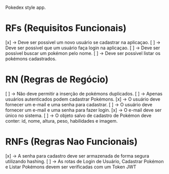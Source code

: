 Pokedex style app.

# RFs (Requisitos Funcionais)

[x] -> Deve ser possivel um novo usuário se cadastrar na aplicaçao.
[ ] -> Deve ser possivel que um usuário faça login na aplicaçao.
[ ] -> Deve ser possivel buscar um pokémon pelo nome.
[ ] -> Deve ser possivel listar os pokémons cadastrados.


# RN (Regras de Regócio)

[ ] -> Não deve permitir a inserção de pokémons duplicados.
[ ] -> Apenas usuários autenticados podem cadastrar Pokémons.
[x] -> O usuário deve fornecer um e-mail e uma senha para cadastrar.
[ ] -> O usuário deve fornecer um e-mail e uma senha para fazer login.
[x] -> O e-mail deve ser único no sistema.
[ ] -> O objeto salvo de cadastro de Pokémon deve conter: id, nome, altura, peso, habilidades e imagem.

# RNFs (Regras Nao Funcionais)

[x] -> A senha para cadastro deve ser armazenada de forma segura utilizando hashing.
[ ] -> As rotas de Login de Usuário, Cadastrar Pokémon e Listar Pokémons devem ser verificadas com um Token JWT